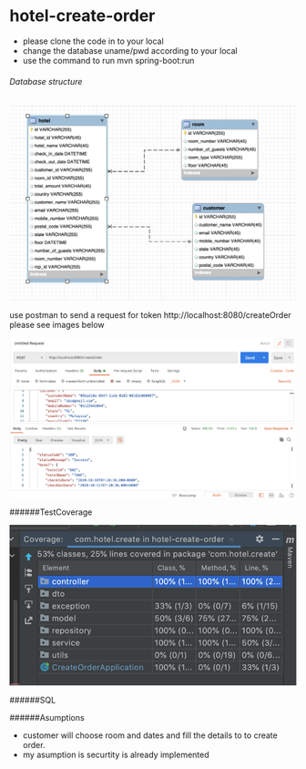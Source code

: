 # hotel-create-order
* please clone the code in to your local
* change the database uname/pwd according to your local
* use the command to run mvn spring-boot:run 
###### Database structure

![db](images/db.png)

use postman to send a request for token http://localhost:8080/createOrder please see images below

![db](images/postman.png)

######TestCoverage

![db](images/test.png)


######SQL

######Asumptions
* customer will choose room and dates and fill the details to to create order.
* my asumption is securtity is already implemented


